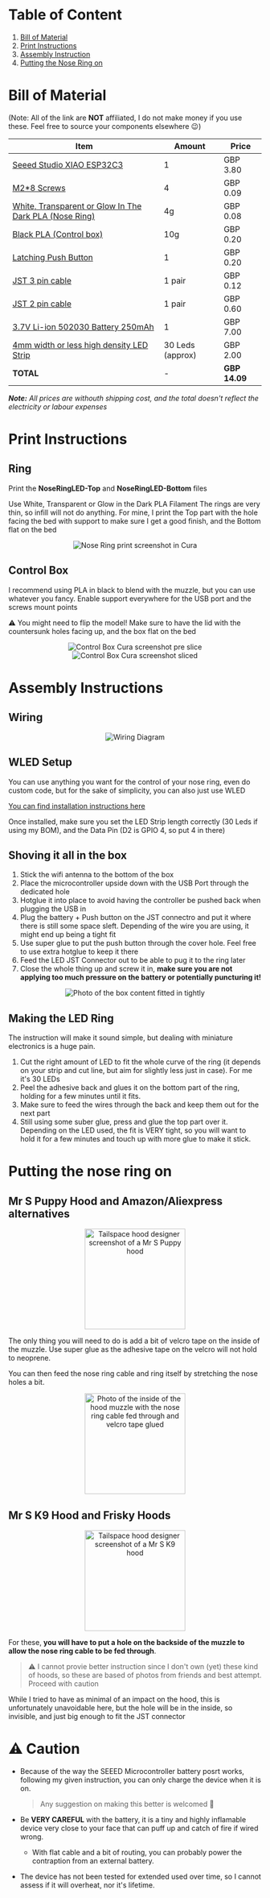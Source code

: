 # Table of Content

1. [Bill of Material](#bill-of-material)
2. [Print Instructions](#print-instructions)
3. [Assembly Instruction](#assembly-instructions)
4. [Putting the Nose Ring on](#putting-the-nose-ring-on)

# Bill of Material
(Note: All of the link are **NOT** affiliated, I do not make money if you use these. Feel free to source your components elsewhere 😉)
<p align="center"> 

| Item                                                                                             | Amount           | Price         |
| ------------------------------------------------------------------------------------------------ | ---------------- | ------------- |
| [Seeed Studio XIAO ESP32C3](https://vi.aliexpress.com/item/1005005382287176.html)                | 1                | GBP 3.80      |
| [M2*8 Screws](https://www.amazon.co.uk/dp/B09SD91HGC)                                            | 4                | GBP 0.09      |
| [White, Transparent or Glow In The Dark PLA (Nose Ring)](https://www.amazon.co.uk/dp/B0BPC7RCPT) | 4g               | GBP 0.08      |
| [Black PLA (Control box)](https://www.amazon.co.uk/dp/B08JG35BNP)                                | 10g              | GBP 0.20      |
| [Latching Push Button](https://www.amazon.co.uk/dp/B07BMNYJ13)                                   | 1                | GBP 0.20      |
| [JST 3 pin cable](https://vi.aliexpress.com/item/4000450837340.html)                             | 1 pair           | GBP 0.12      |
| [JST 2 pin cable](https://www.amazon.co.uk/gp/product/B08JVC4LVG)                                | 1 pair           | GBP 0.60      |
| [3.7V Li-ion 502030 Battery 250mAh](https://www.amazon.co.uk/dp/B08FD3V6TF)                      | 1                | GBP 7.00      |
| [4mm width or less high density LED Strip](https://vi.aliexpress.com/item/4000765540185.html)    | 30 Leds (approx) | GBP 2.00      |
| **TOTAL**                                                                                        | -                | **GBP 14.09** |

</p>

***Note:** All prices are withouth shipping cost, and the total doesn't reflect the electricity or labour expenses*

# Print Instructions
## Ring
Print the **NoseRingLED-Top** and **NoseRingLED-Bottom** files

Use White, Transparent or Glow in the Dark PLA Filament
The rings are very thin, so infill will not do anything.
For mine, I print the Top part with the hole facing the bed with support to make sure I get a good finish, and the Bottom flat on the bed

<p align="center"> 
<img alt="Nose Ring print screenshot in Cura" src="images/nose-ring-print.png">
</p>

## Control Box
I recommend using PLA in black to blend with the muzzle, but you can use whatever you fancy.
Enable support everywhere for the USB port and the screws mount points

⚠ You might need to flip the model! Make sure to have the lid with the countersunk holes facing up, and the box flat on the bed

<p align="center"> 
<img alt="Control Box Cura screenshot pre slice" src="images/box-print-2.png">
<img alt="Control Box Cura screenshot sliced" src="images/box-print.png">
</p>

# Assembly Instructions
## Wiring

<p align="center"> 
<img alt="Wiring Diagram" src="images/Wiring.png">
</p>

## WLED Setup
You can use anything you want for the control of your nose ring, even do custom code, but for the sake of simplicity, you can also just use WLED

[You can find installation instructions here](https://kno.wled.ge/basics/install-binary/)

Once installed, make sure you set the LED Strip length correctly (30 Leds if using my BOM), and the Data Pin (D2 is GPIO 4, so put 4 in there)

## Shoving it all in the box
1. Stick the wifi antenna to the bottom of the box 
2. Place the microcontroller upside down with the USB Port through the dedicated hole
3. Hotglue it into place to avoid having the controller be pushed back when plugging the USB in
4. Plug the battery + Push button on the JST connectro and put it where there is still some space sleft. Depending of the wire you are using, it might end up being a tight fit
5. Use super glue to put the push button through the cover hole. Feel free to use extra hotglue to keep it there
6. Feed the LED JST Connector out to be able to pug it to the ring later
7. Close the whole thing up and screw it in, **make sure you are not applying too much pressure on the battery or potentially puncturing it!**

<p align="center"> 
<img alt="Photo of the box content fitted in tightly" src="images/box-content.jpg" width=""> 
</p>

## Making the LED Ring
The instruction will make it sound simple, but dealing with miniature electronics is a huge pain.
1. Cut the right amount of LED to fit the whole curve of the ring (it depends on your strip and cut line, but aim for slightly less just in case). For me it's 30 LEDs
2. Peel the adhesive back and glues it on the bottom part of the ring, holding for a few minutes until it fits.
3. Make sure to feed the wires through the back and keep them out for the next part
4. Still using some suber glue, press and glue the top part over it. Depending on the LED used, the fit is VERY tight, so you will want to hold it for a few minutes and touch up with more glue to make it stick.

# Putting the nose ring on
## Mr S Puppy Hood and Amazon/Aliexpress alternatives

<p align="center"> 
<img alt="Tailspace hood designer screenshot of a Mr S Puppy hood" src="images/hood-type-1.png" width="200"> 
</p>

The only thing you will need to do is add a bit of velcro tape on the inside of the muzzle. Use super glue as the adhesive tape on the velcro will not hold to neoprene.

You can then feed the nose ring cable and ring itself by stretching the nose holes a bit.

<p align="center"> 
<img alt="Photo of the inside of the hood muzzle with the nose ring cable fed through and velcro tape glued" src="images/hood-type-1-mount.jpg" width="200"> 
</p>

## Mr S K9 Hood and Frisky Hoods
<p align="center"> 
<img alt="Tailspace hood designer screenshot of a Mr S K9 hood" src="images/hood-type-2.png" width="200"> 
</p>

For these, **you will have to put a hole on the backside of the muzzle to allow the nose ring cable to be fed through**. 

> ⚠ I cannot provie better instruction since I don't own (yet) these kind of hoods, so these are based of photos from friends and best attempt. Proceed with caution

While I tried to have as minimal of an impact on the hood, this is unfortunately unavoidable here, but the hole will be in the inside, so invisible, and just big enough to fit the JST connector

# ⚠ Caution
* Because of the way the SEEED Microcontroller battery posrt works, following my given instruction, you can only charge the device when it is on.
  > Any suggestion on making this better is welcomed 🙏

* Be **VERY CAREFUL** with the battery, it is a tiny and highly inflamable device very close to your face that can puff up and catch of fire if wired wrong. 
  * With flat cable and a bit of routing, you can probably power the contraption from an external battery.

* The device has not been tested for extended used over time, so I cannot assess if it will overheat, nor it's lifetime.